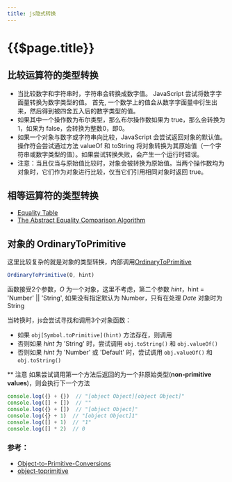 ```yaml
---
title: js隐式转换
---
```


# {{$page.title}}

## 比较运算符的类型转换

+ 当比较数字和字符串时，字符串会转换成数字值。 JavaScript 尝试将数字字面量转换为数字类型的值。 首先, 一个数学上的值会从数字字面量中衍生出来，然后得到被四舍五入后的数字类型的值。
+ 如果其中一个操作数为布尔类型，那么布尔操作数如果为 true，那么会转换为 1，如果为 false，会转换为整数0，即0。
+ 如果一个对象与数字或字符串向比较，JavaScript 会尝试返回对象的默认值。操作符会尝试通过方法 valueOf 和 toString 将对象转换为其原始值（一个字符串或数字类型的值）。如果尝试转换失败，会产生一个运行时错误。
+ 注意：当且仅当与原始值比较时，对象会被转换为原始值。当两个操作数均为对象时，它们作为对象进行比较，仅当它们引用相同对象时返回 true。

## 相等运算符的类型转换

+ [Equality Table](https://dorey.github.io/JavaScript-Equality-Table/)
+ [The Abstract Equality Comparison Algorithm](http://www.ecma-international.org/ecma-262/5.1/#sec-11.9.3)

## 对象的 OrdinaryToPrimitive

这里比较复杂的就是对象的类型转换，内部调用[OrdinaryToPrimitive](https://www.ecma-international.org/ecma-262/8.0/#sec-ordinarytoprimitive)

```javascript
OrdinaryToPrimitive(O, hint)
```

函数接受2个参数，_O_ 为一个对象，这里不考虑，第二个参数 _hint_，hint = 'Number' || 'String', 如果没有指定默认为 Number，只有在处理 _Date_ 对象时为 String

当转换时，js会尝试寻找和调用3个对象函数：

+ 如果 `obj[Symbol.toPrimitive](hint)` 方法存在，则调用
+ 否则如果 _hint_ 为 'String' 时，尝试调用 `obj.toString()` 和 `obj.valueOf()`
+ 否则如果 _hint_ 为 'Number' 或 'Default' 时，尝试调用 `obj.valueOf()` 和 `obj.toString()`

** 注意 如果尝试调用第一个方法后返回的为一个非原始类型(**non-primitive values**)，则会执行下一个方法

```javascript
console.log({} + {})  // "[object Object][object Object]"
console.log([] + [])  // ""
console.log({} + [])  // "[object Object]"
console.log({} + 1)  // "[object Object]1"
console.log([] + 1)  // "1"
console.log([] * 2)  // 0
```

### 参考：
+ [Object-to-Primitive-Conversions](http://www.adequatelygood.com/Object-to-Primitive-Conversions-in-JavaScript.html)
+ [object-toprimitive](https://javascript.info/object-toprimitive)
